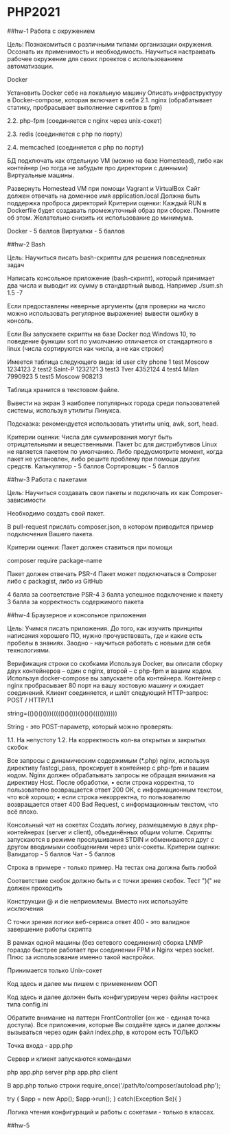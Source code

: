 # PHP2021


##hw-1
Работа с окружением

Цель:
Познакомиться с различными типами организации окружения. Осознать их применимость и необходимость. 
Научиться настраивать рабочее окружение для своих проектов с использованием автоматизации.

Docker

Установить Docker себе на локальную машину
Описать инфраструктуру в Docker-compose, которая включает в себя
2.1. nginx (обрабатывает статику, пробрасывает выполнение скриптов в fpm)

2.2. php-fpm (соединяется с nginx через unix-сокет)

2.3. redis (соединяется с php по порту)

2.4. memcached (соединяется с php по порту)

БД подключать как отдельную VM (можно на базе Homestead), либо как контейнер (но тогда не забудьте про директории с 
данными)
Виртуальные машины.

Развернуть Homestead VM при помощи Vagrant и VirtualBox
Сайт должен отвечать на доменное имя application.local
Должна быть поддержка проброса директорий
Критерии оценки:
Каждый RUN в Dockerfile будет создавать промежуточный образ при сборке. Помните об этом. Желательно снизить их 
использование до минимума.

Docker - 5 баллов
Виртуалки - 5 баллов


##hw-2
Bash

Цель:
Научиться писать bash-скрипты для решения повседневных задач

Написать консольное приложение (bash-скрипт), который принимает два числа и выводит их сумму в стандартный вывод. 
Например
./sum.sh 1.5 -7

Если предоставлены неверные аргументы (для проверки на число можно использовать регулярное выражение) вывести ошибку в 
консоль.

Если Вы запускаете скрипты на базе Docker под Windows 10, то поведение функции sort по умолчанию отличается от 
стандартного в linux (числа сортируются как числа, а не как строки)

Имеется таблица следующего вида:
id user city phone 1 test Moscow 1234123 2 test2 Saint-P 1232121 3 test3 Tver 4352124 4 test4 Milan 7990923 5 test5 
Moscow 908213

Таблица хранится в текстовом файле.

Вывести на экран 3 наиболее популярных города среди пользователей системы, используя утилиты Линукса.

Подсказка: рекомендуется использовать утилиты uniq, awk, sort, head.

Критерии оценки:
Числа для суммирования могут быть отрицательными и вещественными.
Пакет bc для дистрибутивов Linux не является пакетом по умолчанию. Либо предусмотрите момент, когда пакет не установлен,
либо решите проблему при помощи других средств.
Калькулятор - 5 баллов Сортировщик - 5 баллов


##hw-3
Работа с пакетами

Цель:
Научиться создавать свои пакеты и подключать их как Composer-зависимости

Необходимо создать свой пакет.

В pull-request прислать composer.json, в котором приводится пример подключения Вашего пакета.

Критерии оценки:
Пакет должен ставиться при помощи

composer require package-name

Пакет должен отвечать PSR-4 Пакет может подключаться в Composer либо с packagist, либо из GitHub

4 балла за соответствие PSR-4 3 балла успешное подключение к пакету 3 балла за корректность содержимого пакета


##hw-4
Браузерное и консольное приложения

Цель:
Учимся писать приложения. До того, как изучить принципы написания хорошего ПО, нужно прочувствовать, где и какие есть 
пробелы в знаниях. Заодно - научиться работать с новыми для себя технологиями.

Верификация строки со скобками Используя Docker, вы описали сборку двух контейнеров – один с nginx, второй – с php-fpm и
вашим кодом. Используя docker-compose вы запускаете оба контейнера. Контейнер с nginx пробрасывает 80 порт на вашу 
хостовую машину и ожидает соединений. Клиент соединяется, и шлёт следующий HTTP-запрос:
POST / HTTP/1.1

string=(()()()()))((((()()()))(()()()(((()))))))

String - это POST-параметр, который можно проверять:

1.1. На непустоту 1.2. На корректность кол-ва открытых и закрытых скобок

Все запросы с динамическим содержимым (*.php) nginx, используя директиву fastcgi_pass, проксирует в контейнер с php-fpm 
и вашим кодом. Nginx должен обрабатывать запросы не обращая внимания на директиву Host. После обработки, • если строка 
корректна, то пользователю возвращается ответ 200 OK, с информационным текстом, что всё хорошо; • если строка 
некорректна, то пользователю возвращается ответ 400 Bad Request, с информационным текстом, что всё плохо.

Консольный чат на сокетах Создать логику, размещаемую в двух php-контейнерах (server и client), объединённых общим 
volume. Скрипты запускаются в режиме прослушивания STDIN и обмениваются друг с другом вводимыми сообщениями через 
unix-сокеты.
Критерии оценки:
Валидатор - 5 баллов Чат - 5 баллов

Строка в примере - только пример. На тестах она должна быть любой

Соответствие скобок должно быть и с точки зрения скобок. Тест ")(" не должен проходить

Конструкции @ и die неприемлемы. Вместо них используйте исключения

С точки зрения логики веб-сервиса ответ 400 - это валидное завершение работы скрипта

В рамках одной машины (без сетевого соединения) сборка LNMP гораздо быстрее работает при соединении FPM и Nginx через 
socket. Плюс за использование именно такой настройки.

Принимается только Unix-сокет

Код здесь и далее мы пишем с применением ООП

Код здесь и далее должен быть конфигурируем через файлы настроек типа config.ini

Обратите внимание на паттерн FrontController (он же - единая точка доступа). Все приложения, которые Вы создаёте здесь и
далее должны вызываться через один файл index.php, в котором есть ТОЛЬКО

Точка входа - app.php

Сервер и клиент запускаются командами

php app.php server php app.php client

В app.php только строки
require_once('/path/to/composer/autoload.php');

try { $app = new App(); $app->run(); } catch(Exception $e){ }

Логика чтения конфигураций и работы с сокетами - только в классах.


##hw-5

